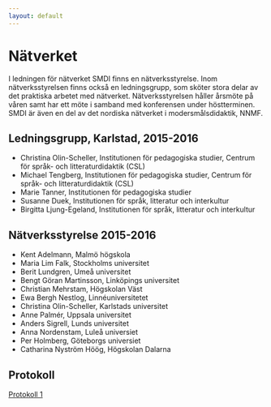 ```yaml
---
layout: default
---
```


#  Nätverket

I ledningen för nätverket SMDI finns en nätverksstyrelse. Inom nätverksstyrelsen finns också en ledningsgrupp, som sköter stora delar av det praktiska arbetet med nätverket. Nätverksstyrelsen håller årsmöte på våren samt har ett möte i samband med konferensen under höstterminen. SMDI är även en del av det nordiska nätverket i modersmålsdidaktik, NNMF.

## Ledningsgrupp, Karlstad, 2015-2016

* Christina Olin-Scheller, Institutionen för pedagogiska studier, Centrum för språk- och litteraturdidaktik (CSL)
* Michael Tengberg, Institutionen för pedagogiska studier, Centrum för språk- och litteraturdidaktik (CSL)
* Marie Tanner, Institutionen för pedagogiska studier
* Susanne Duek, Institutionen för språk, litteratur och interkultur
* Birgitta Ljung-Egeland, Institutionen för språk, litteratur och interkultur

## Nätverksstyrelse 2015-2016

* Kent Adelmann, Malmö högskola
* Maria Lim Falk, Stockholms universitet
* Berit Lundgren, Umeå universitet
* Bengt Göran Martinsson, Linköpings universitet
* Christian Mehrstam, Högskolan Väst
* Ewa Bergh Nestlog, Linnéuniversitetet
* Christina Olin-Scheller, Karlstads universitet
* Anne Palmér, Uppsala universitet
* Anders Sigrell, Lunds universitet
* Anna Nordenstam, Luleå universiet
* Per Holmberg, Göteborgs universiet
* Catharina Nyström Höög, Högskolan Dalarna

## Protokoll

[Protokoll 1](https://drive.google.com/open?id=1XoBwMKqbrC1-ngneOISTinpdYca80IU1VMf4mYONxCQ)
